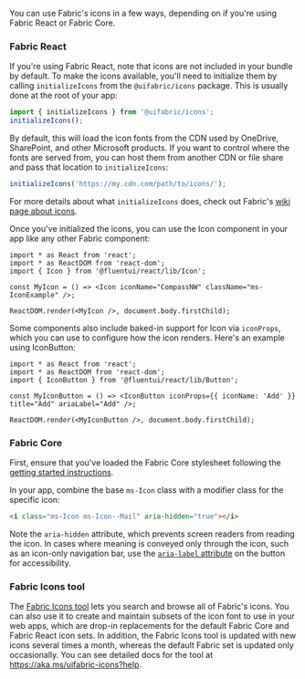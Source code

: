 You can use Fabric's icons in a few ways, depending on if you're using Fabric React or Fabric Core.

### Fabric React

If you're using Fabric React, note that icons are not included in your bundle by default. To make the icons available, you'll need to initialize them by calling `initializeIcons` from the `@uifabric/icons` package. This is usually done at the root of your app:

```ts
import { initializeIcons } from '@uifabric/icons';
initializeIcons();
```

By default, this will load the icon fonts from the CDN used by OneDrive, SharePoint, and other Microsoft products. If you want to control where the fonts are served from, you can host them from another CDN or file share and pass that location to `initializeIcons`:

```ts
initializeIcons('https://my.cdn.com/path/to/icons/');
```

For more details about what `initializeIcons` does, check out Fabric's [wiki page about icons](https://github.com/microsoft/fluentui/wiki/Using-icons).

Once you've initialized the icons, you can use the Icon component in your app like any other Fabric component:

```tsx
import * as React from 'react';
import * as ReactDOM from 'react-dom';
import { Icon } from '@fluentui/react/lib/Icon';

const MyIcon = () => <Icon iconName="CompassNW" className="ms-IconExample" />;

ReactDOM.render(<MyIcon />, document.body.firstChild);
```

Some components also include baked-in support for Icon via `iconProps`, which you can use to configure how the icon renders. Here's an example using IconButton:

```tsx
import * as React from 'react';
import * as ReactDOM from 'react-dom';
import { IconButton } from '@fluentui/react/lib/Button';

const MyIconButton = () => <IconButton iconProps={{ iconName: 'Add' }} title="Add" ariaLabel="Add" />;

ReactDOM.render(<MyIconButton />, document.body.firstChild);
```

### Fabric Core

First, ensure that you've loaded the Fabric Core stylesheet following the [getting started instructions](#/get-started/web#fabric-core).

In your app, combine the base `ms-Icon` class with a modifier class for the specific icon:

```html
<i class="ms-Icon ms-Icon--Mail" aria-hidden="true"></i>
```

Note the `aria-hidden` attribute, which prevents screen readers from reading the icon. In cases where meaning is conveyed only through the icon, such as an icon-only navigation bar, use the [`aria-label` attribute](https://developer.mozilla.org/en-US/docs/Web/Accessibility/ARIA/ARIA_Techniques/Using_the_aria-label_attribute) on the button for accessibility.

### Fabric Icons tool

The [Fabric Icons tool](https://aka.ms/uifabric-icons) lets you search and browse all of Fabric's icons. You can also use it to create and maintain subsets of the icon font to use in your web apps, which are drop-in replacements for the default Fabric Core and Fabric React icon sets. In addition, the Fabric Icons tool is updated with new icons several times a month, whereas the default Fabric set is updated only occasionally. You can see detailed docs for the tool at https://aka.ms/uifabric-icons?help.
